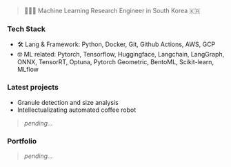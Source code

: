 

<!-- title --> 
> 👨🏻‍💻 Machine Learning Research Engineer in South Korea 🇰🇷​

### Tech Stack

- 🛠 Lang & Framework: Python, Docker, Git, Github Actions, AWS, GCP
- 🤓 ML related: Pytorch, Tensorflow, Huggingface, Langchain, LangGraph, ONNX, TensorRT,
                 Optuna, Pytorch Geometric, BentoML, Scikit-learn, MLflow   

### Latest projects

* Granule detection and size analysis
* Intellectualizating automated coffee robot  
> *pending...*



### Portfolio

> *pending...*
<!-- 링크삽입 -->
<!-- Click [ThisBadBoy](https://github.com/Jeriousman/Jeriousman) to check out my [Portfolio](https://github.com/Jeriousman/Jeriousman)..! -->

<!-- 이미지삽입 -->
<!--![이미지설명작성](링크주소)-->


<!-- Table -->
<!--|Header|Description|
|:--:|:--:|
|Cell1|Cell2|
|Cell3|Cell4|
|Cell5|Cell6|

<!--문서안에서 코드형식으로 작성-->
<!--This is a test of `uv run`-->

<!--
1. first
2. second
3. third


Click [Here](http://academy.dream-coding.com/)
-->
<!-- Image -->
<!--
![image description](https://user-images.githubusercontent.com/61736137/102153953-b2881000-3ebb-11eb-9581-7026bc8e169e.jpg)
-->
<!--
|Header|Description|
|:--:|:--:|
|Cell1|Cell2|
|Cell3|Cell4|
|Cell5|Cell6|
-->
<!-- 
To print message in the console, use `console.log('your message')` and ..

```py
torch.Tensor(10)
```

# What is Lorem Ipsum?
`Lorem Ipsum` is simply dummy text of the printing and typesetting industry. Lorem Ipsum has been the industry's standard dummy **text ever since the 1500s**, when an unknown printer took a galley of type and scrambled it to make a type specimen book. It has survived not only five centuries, but also the leap into electronic typesetting, remaining essentially unchanged. It was popularised in the 1960s with the release of Letraset sheets containing Lorem Ipsum passages, and more recently with desktop publishing software like Aldus PageMaker including versions of Lorem Ipsum.


```ts
console.log('Hello World!');
```
-->
